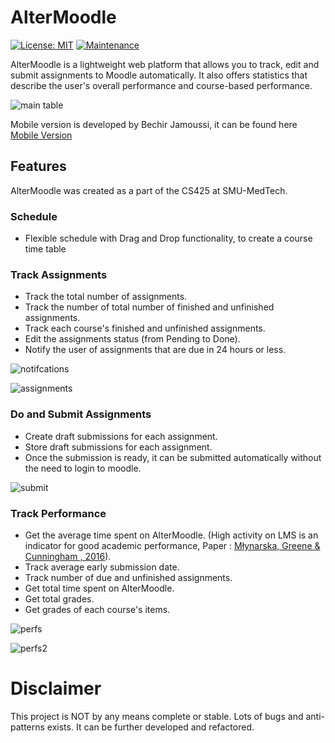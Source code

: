 # AlterMoodle
[![License: MIT](https://img.shields.io/badge/License-MIT-yellow.svg)](https://opensource.org/licenses/MIT) [![Maintenance](https://img.shields.io/badge/Maintained%3F-no-red.svg)](https://bitbucket.org/lbesson/ansi-colors)



AlterMoodle is a lightweight web platform that allows you to track, edit and submit assignments to Moodle automatically. It also offers statistics that describe the user's overall performance and course-based performance.

![main table](https://i.imgur.com/o02iEb0.png)

Mobile version is developed by Bechir Jamoussi, it can be found here [Mobile Version](https://github.com/MohamedBechir/AlterMoodle-Android)

## Features

AlterMoodle was created as a part of the CS425 at SMU-MedTech.

### Schedule

- Flexible schedule with Drag and Drop functionality, to create a course time table

### Track Assignments

- Track the total number of assignments.
- Track the number of total number of finished and unfinished assignments.
- Track each course's finished and unfinished assignments.
- Edit the assignments status (from Pending to Done).
- Notify the user of assignments that are due in 24 hours or less.

![notifcations](https://i.imgur.com/ABPaXrw.png)

![assignments](https://i.imgur.com/3maMPuy.png)

### Do and Submit Assignments

- Create draft submissions for each assignment.
- Store draft submissions for each assignment.
- Once the submission is ready, it can be submitted automatically without the need to login to moodle.

![submit](https://i.imgur.com/4pXMDeA.png)

### Track Performance

- Get the average time spent on AlterMoodle. (High activity on LMS is an indicator for good academic performance, Paper : [Młynarska, Greene & Cunningham , 2016](https://www.researchgate.net/publication/290527303_Indicators_of_Good_Student_Performance_in_Moodle_Activity_Data)).
- Track average early submission date.
- Track number of due and unfinished assignments.
- Get total time spent on AlterMoodle.
- Get total grades.
- Get grades of each course's items.

![perfs](https://i.imgur.com/awXEiYi.png)

![perfs2](https://i.imgur.com/twCBd7N.png)

# Disclaimer

This project is NOT by any means complete or stable. Lots of bugs and anti-patterns exists. It can be further developed and refactored.
